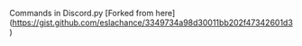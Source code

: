 Commands in Discord.py
[Forked from here] (https://gist.github.com/eslachance/3349734a98d30011bb202f47342601d3)

